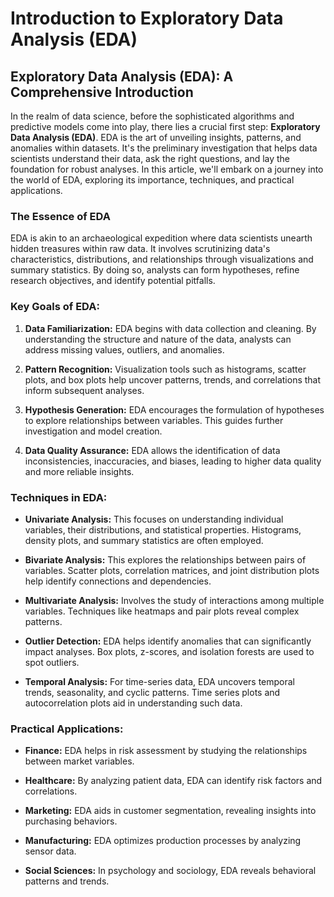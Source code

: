 # Introduction to Exploratory Data Analysis (EDA)

## Exploratory Data Analysis (EDA): A Comprehensive Introduction

In the realm of data science, before the sophisticated algorithms and predictive models come into play, there lies a crucial first step: **Exploratory Data Analysis (EDA)**. EDA is the art of unveiling insights, patterns, and anomalies within datasets. It's the preliminary investigation that helps data scientists understand their data, ask the right questions, and lay the foundation for robust analyses. In this article, we'll embark on a journey into the world of EDA, exploring its importance, techniques, and practical applications.

### The Essence of EDA

EDA is akin to an archaeological expedition where data scientists unearth hidden treasures within raw data. It involves scrutinizing data's characteristics, distributions, and relationships through visualizations and summary statistics. By doing so, analysts can form hypotheses, refine research objectives, and identify potential pitfalls.

### Key Goals of EDA:

1. **Data Familiarization:** EDA begins with data collection and cleaning. By understanding the structure and nature of the data, analysts can address missing values, outliers, and anomalies.

2. **Pattern Recognition:** Visualization tools such as histograms, scatter plots, and box plots help uncover patterns, trends, and correlations that inform subsequent analyses.

3. **Hypothesis Generation:** EDA encourages the formulation of hypotheses to explore relationships between variables. This guides further investigation and model creation.

4. **Data Quality Assurance:** EDA allows the identification of data inconsistencies, inaccuracies, and biases, leading to higher data quality and more reliable insights.

### Techniques in EDA:

- **Univariate Analysis:** This focuses on understanding individual variables, their distributions, and statistical properties. Histograms, density plots, and summary statistics are often employed.

- **Bivariate Analysis:** This explores the relationships between pairs of variables. Scatter plots, correlation matrices, and joint distribution plots help identify connections and dependencies.

- **Multivariate Analysis:** Involves the study of interactions among multiple variables. Techniques like heatmaps and pair plots reveal complex patterns.

- **Outlier Detection:** EDA helps identify anomalies that can significantly impact analyses. Box plots, z-scores, and isolation forests are used to spot outliers.

- **Temporal Analysis:** For time-series data, EDA uncovers temporal trends, seasonality, and cyclic patterns. Time series plots and autocorrelation plots aid in understanding such data.

### Practical Applications:

- **Finance:** EDA helps in risk assessment by studying the relationships between market variables.

- **Healthcare:** By analyzing patient data, EDA can identify risk factors and correlations.

- **Marketing:** EDA aids in customer segmentation, revealing insights into purchasing behaviors.

- **Manufacturing:** EDA optimizes production processes by analyzing sensor data.

- **Social Sciences:** In psychology and sociology, EDA reveals behavioral patterns and trends.
